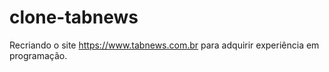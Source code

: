 # clone-tabnews
Recriando o site https://www.tabnews.com.br para adquirir experiência em programação. 
